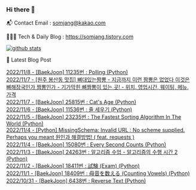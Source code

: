 ### Hi there 👋

📬  Contact Email : somjang@kakao.com

👨🏻‍💻  Tech & Daily Blog : https://somjang.tistory.com

[![github stats](https://github-readme-stats.vercel.app/api?username=SOMJANG&show_icons=true&hide_border=False)](https://somjang.tistory.com)

🤩 Latest Blog Post

[2022/11/8 - [BaekJoon] 11235번 : Polling (Python)](https://somjang.tistory.com/entry/BaekJoon-11235%EB%B2%88-Polling-Python) <br>
[2022/11/7 - [원주 봉산동 맛집] 뼈대있는짬뽕 - 지금까지 이런 짬뽕은 없었다 이것은 뼈해장국인가 짬뽕인가 - 기가막힌 뼈짬뽕이 있는 곳! - 위치, 영업시간, 웨이팅, 메뉴, 가격](https://somjang.tistory.com/entry/%EC%9B%90%EC%A3%BC-%EB%B4%89%EC%82%B0%EB%8F%99-%EB%A7%9B%EC%A7%91-%EB%BC%88%EB%8C%80%EC%9E%88%EB%8A%94%EC%A7%AC%EB%BD%95-%EC%A7%80%EA%B8%88%EA%B9%8C%EC%A7%80-%EC%9D%B4%EB%9F%B0-%EC%A7%AC%EB%BD%95%EC%9D%80-%EC%97%86%EC%97%88%EB%8B%A4-%EC%9D%B4%EA%B2%83%EC%9D%80-%EB%BC%88%ED%95%B4%EC%9E%A5%EA%B5%AD%EC%9D%B8%EA%B0%80-%EC%A7%AC%EB%BD%95%EC%9D%B8%EA%B0%80-%EA%B8%B0%EA%B0%80%EB%A7%89%ED%9E%8C-%EB%BC%88%EC%A7%AC%EB%BD%95%EC%9D%B4-%EC%9E%88%EB%8A%94-%EA%B3%B3-%EC%9C%84%EC%B9%98-%EC%98%81%EC%97%85%EC%8B%9C%EA%B0%84-%EC%9B%A8%EC%9D%B4%ED%8C%85-%EB%A9%94%EB%89%B4-%EA%B0%80%EA%B2%A9) <br>
[2022/11/7 - [BaekJoon] 25815번 : Cat's Age (Python)](https://somjang.tistory.com/entry/BaekJoon-25815%EB%B2%88-Cats-Age-Python) <br>
[2022/11/6 - [BaekJoon] 11536번 : 줄 세우기 (Python)](https://somjang.tistory.com/entry/BaekJoon-11536%EB%B2%88-%EC%A4%84-%EC%84%B8%EC%9A%B0%EA%B8%B0-Python) <br>
[2022/11/5 - [BaekJoon] 23235번 : The Fastest Sorting Algorithm In The World (Python)](https://somjang.tistory.com/entry/BaekJoon-23235%EB%B2%88-The-Fastest-Sorting-Algorithm-In-The-World-Python) <br>
[2022/11/4 - [Python] MissingSchema: Invalid URL : No scheme supplied. Perhaps you meant 원인과 해결방법! ( feat. requests )](https://somjang.tistory.com/entry/Python-MissingSchema-Invalid-URL-No-scheme-supplied-Perhaps-you-meant-%EC%9B%90%EC%9D%B8%EA%B3%BC-%ED%95%B4%EA%B2%B0%EB%B0%A9%EB%B2%95-feat-requests) <br>
[2022/11/4 - [BaekJoon] 15080번 : Every Second Counts (Python)](https://somjang.tistory.com/entry/BaekJoon-15080%EB%B2%88-Every-Second-Counts-Python) <br>
[2022/11/3 - [BaekJoon] 24263번 : 알고리즘 수업 - 알고리즘의 수행 시간 2 (Python)](https://somjang.tistory.com/entry/BaekJoon-24263%EB%B2%88-%EC%95%8C%EA%B3%A0%EB%A6%AC%EC%A6%98-%EC%88%98%EC%97%85-%EC%95%8C%EA%B3%A0%EB%A6%AC%EC%A6%98%EC%9D%98-%EC%88%98%ED%96%89-%EC%8B%9C%EA%B0%84-2-Python) <br>
[2022/11/2 - [BaekJoon] 18411번 : 試験 (Exam) (Python)](https://somjang.tistory.com/entry/BaekJoon-18411%EB%B2%88-%E8%A9%A6%E9%A8%93-Exam-Python) <br>
[2022/11/1 - [BaekJoon] 18409번 : 母音を数える (Counting Vowels) (Python)](https://somjang.tistory.com/entry/BaekJoon-18409%EB%B2%88-%E6%AF%8D%E9%9F%B3%E3%82%92%E6%95%B0%E3%81%88%E3%82%8B-Counting-Vowels-Python) <br>
[2022/10/31 - [BaekJoon] 6438번 : Reverse Text (Python)](https://somjang.tistory.com/entry/BaekJoon-6438%EB%B2%88-Reverse-Text-Python) <br>
